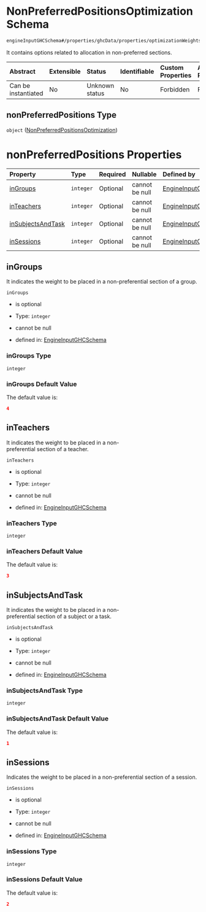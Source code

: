 # NonPreferredPositionsOptimization Schema

```txt
engineInputGHCSchema#/properties/ghcData/properties/optimizationWeights/properties/nonPreferredPositions
```

It contains options related to allocation in non-preferred sections.

| Abstract            | Extensible | Status         | Identifiable | Custom Properties | Additional Properties | Access Restrictions | Defined In                                                        |
| :------------------ | :--------- | :------------- | :----------- | :---------------- | :-------------------- | :------------------ | :---------------------------------------------------------------- |
| Can be instantiated | No         | Unknown status | No           | Forbidden         | Forbidden             | none                | [ghc.schema.json*](../out/ghc.schema.json "open original schema") |

## nonPreferredPositions Type

`object` ([NonPreferredPositionsOptimization](ghc-properties-ghcdata-properties-optimizationweights-properties-nonpreferredpositionsoptimization.md))

# nonPreferredPositions Properties

| Property                                | Type      | Required | Nullable       | Defined by                                                                                                                                                                                                                                                                                         |
| :-------------------------------------- | :-------- | :------- | :------------- | :------------------------------------------------------------------------------------------------------------------------------------------------------------------------------------------------------------------------------------------------------------------------------------------------- |
| [inGroups](#ingroups)                   | `integer` | Optional | cannot be null | [EngineInputGHCSchema](ghc-properties-ghcdata-properties-optimizationweights-properties-nonpreferredpositionsoptimization-properties-ingroups.md "engineInputGHCSchema#/properties/ghcData/properties/optimizationWeights/properties/nonPreferredPositions/properties/inGroups")                   |
| [inTeachers](#inteachers)               | `integer` | Optional | cannot be null | [EngineInputGHCSchema](ghc-properties-ghcdata-properties-optimizationweights-properties-nonpreferredpositionsoptimization-properties-inteachers.md "engineInputGHCSchema#/properties/ghcData/properties/optimizationWeights/properties/nonPreferredPositions/properties/inTeachers")               |
| [inSubjectsAndTask](#insubjectsandtask) | `integer` | Optional | cannot be null | [EngineInputGHCSchema](ghc-properties-ghcdata-properties-optimizationweights-properties-nonpreferredpositionsoptimization-properties-insubjectsandtask.md "engineInputGHCSchema#/properties/ghcData/properties/optimizationWeights/properties/nonPreferredPositions/properties/inSubjectsAndTask") |
| [inSessions](#insessions)               | `integer` | Optional | cannot be null | [EngineInputGHCSchema](ghc-properties-ghcdata-properties-optimizationweights-properties-nonpreferredpositionsoptimization-properties-insessions.md "engineInputGHCSchema#/properties/ghcData/properties/optimizationWeights/properties/nonPreferredPositions/properties/inSessions")               |

## inGroups

It indicates the weight to be placed in a non-preferential section of a group.

`inGroups`

*   is optional

*   Type: `integer`

*   cannot be null

*   defined in: [EngineInputGHCSchema](ghc-properties-ghcdata-properties-optimizationweights-properties-nonpreferredpositionsoptimization-properties-ingroups.md "engineInputGHCSchema#/properties/ghcData/properties/optimizationWeights/properties/nonPreferredPositions/properties/inGroups")

### inGroups Type

`integer`

### inGroups Default Value

The default value is:

```json
4
```

## inTeachers

It indicates the weight to be placed in a non-preferential section of a teacher.

`inTeachers`

*   is optional

*   Type: `integer`

*   cannot be null

*   defined in: [EngineInputGHCSchema](ghc-properties-ghcdata-properties-optimizationweights-properties-nonpreferredpositionsoptimization-properties-inteachers.md "engineInputGHCSchema#/properties/ghcData/properties/optimizationWeights/properties/nonPreferredPositions/properties/inTeachers")

### inTeachers Type

`integer`

### inTeachers Default Value

The default value is:

```json
3
```

## inSubjectsAndTask

It indicates the weight to be placed in a non-preferential section of a subject or a task.

`inSubjectsAndTask`

*   is optional

*   Type: `integer`

*   cannot be null

*   defined in: [EngineInputGHCSchema](ghc-properties-ghcdata-properties-optimizationweights-properties-nonpreferredpositionsoptimization-properties-insubjectsandtask.md "engineInputGHCSchema#/properties/ghcData/properties/optimizationWeights/properties/nonPreferredPositions/properties/inSubjectsAndTask")

### inSubjectsAndTask Type

`integer`

### inSubjectsAndTask Default Value

The default value is:

```json
1
```

## inSessions

Indicates the weight to be placed in a non-preferential section of a session.

`inSessions`

*   is optional

*   Type: `integer`

*   cannot be null

*   defined in: [EngineInputGHCSchema](ghc-properties-ghcdata-properties-optimizationweights-properties-nonpreferredpositionsoptimization-properties-insessions.md "engineInputGHCSchema#/properties/ghcData/properties/optimizationWeights/properties/nonPreferredPositions/properties/inSessions")

### inSessions Type

`integer`

### inSessions Default Value

The default value is:

```json
2
```
